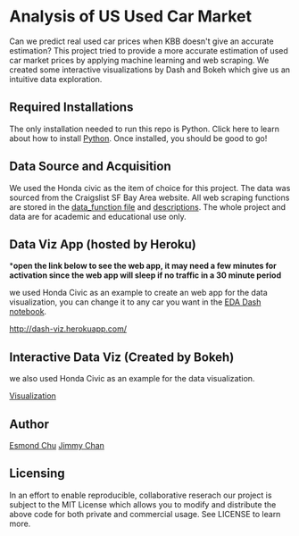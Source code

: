 # Analysis of US Used Car Market
Can we predict real used car prices when KBB doesn't give an accurate estimation?
This project tried to provide a more accurate estimation of used car market prices by applying machine learning and web scraping.
We created some interactive visualizations by Dash and Bokeh which give us an intuitive data exploration.

## Required Installations
The only installation needed to run this repo is Python. Click here to learn about how to install [Python](https://www.python.org/getit/). Once installed, you should be good to go!

## Data Source and Acquisition
We used the Honda civic as the item of choice for this project. The data was sourced from the Craigslist SF Bay Area website. All web scraping functions are stored in the [data_function file](data_function.py) and [descriptions](documentation.md). The whole project and data are for academic and educational use only. 


## Data Viz App (hosted by Heroku)

***open the link below to see the web app, it may need a few minutes for activation since the web app will sleep if no traffic in a 30 minute period**

we used Honda Civic as an example to create an web app for the data visualization, you can change it to any car you want in the [EDA Dash notebook](EDA_Dash.ipynb).

http://dash-viz.herokuapp.com/

## Interactive Data Viz (Created by Bokeh)
we also used Honda Civic as an example for the data visualization.

[Visualization](http://htmlpreview.github.io/?https://github.com/esmondhkchu/usedcaranalysis/blob/master/Data_Visualization.html)

## Author
[Esmond Chu](http://esmondhkchu.github.io) [Jimmy Chan](http://jimxx1995.github.io)



## Licensing
In an effort to enable reproducible, collaborative reserach our project is subject to the MIT License which allows you to modify and distribute the above code for both private and commercial usage. See LICENSE to learn more.
